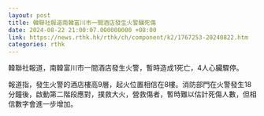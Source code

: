 ```yaml
---
layout: post
title: 韓聯社報道南韓富川市一間酒店發生火警釀死傷
date: 2024-08-22 21:00:07.000000000 +08:00
link: https://news.rthk.hk/rthk/ch/component/k2/1767253-20240822.htm
categories: rthk
---
```


韓聯社報道，南韓富川市一間酒店發生火警，暫時造成1死亡，4人心臟驟停。

報道指，發生火警的酒店樓高9層，起火位置相信在8樓。消防部門在火警發生18分鐘後，啟動第二階段應對，撲救大火，營救傷者，暫時難以估計死傷人數，但相信數字會進一步增加。
